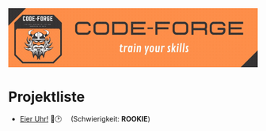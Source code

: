  <img src="banner_logo.gif" alt="logo" />  
 
 # Projektliste
 - [Eier Uhr!](https://github.com/code-forge-de)	🥚🕑  (Schwierigkeit: **ROOKIE**)

<!--
**code-forge-de/code-forge-de** is a ✨ _special_ ✨ repository because its `README.md` (this file) appears on your GitHub profile.

Here are some ideas to get you started:

- 🔭 I’m currently working on ...
- 🌱 I’m currently learning ...
- 👯 I’m looking to collaborate on ...
- 🤔 I’m looking for help with ...
- 💬 Ask me about ...
- 📫 How to reach me: ...
- 😄 Pronouns: ...
- ⚡ Fun fact: ...
-->
